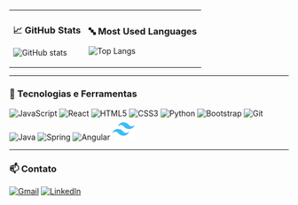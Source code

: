 
<table>
<tr>
<td>

### 📈 GitHub Stats

![GitHub stats](https://github-readme-stats.vercel.app/api?username=Vinicius-Souza-Rodrigues&show_icons=true&theme=tokyonight)

</td>
<td>

### 🔤 Most Used Languages

![Top Langs](https://github-readme-stats.vercel.app/api/top-langs/?username=Vinicius-Souza-Rodrigues&layout=compact&theme=tokyonight)

</td>
</tr>
</table>

---

### 🧰 Tecnologias e Ferramentas

<p>
  <img src="https://cdn.jsdelivr.net/gh/devicons/devicon/icons/javascript/javascript-original.svg" width="40" title="JavaScript" />
  <img src="https://cdn.jsdelivr.net/gh/devicons/devicon/icons/react/react-original.svg" width="40" title="React" />
  <img src="https://cdn.jsdelivr.net/gh/devicons/devicon/icons/html5/html5-original.svg" width="40" title="HTML5" />
  <img src="https://cdn.jsdelivr.net/gh/devicons/devicon/icons/css3/css3-original.svg" width="40" title="CSS3" />
  <img src="https://cdn.jsdelivr.net/gh/devicons/devicon/icons/python/python-original.svg" width="40" title="Python" />
  <img src="https://cdn.jsdelivr.net/gh/devicons/devicon/icons/bootstrap/bootstrap-original.svg" width="40" title="Bootstrap" />
  <img src="https://cdn.jsdelivr.net/gh/devicons/devicon/icons/git/git-original.svg" width="40" title="Git" />
  <img src="https://cdn.jsdelivr.net/gh/devicons/devicon/icons/java/java-original.svg" width="40" title="Java" />
  <img src="https://cdn.jsdelivr.net/gh/devicons/devicon/icons/spring/spring-original.svg" width="40" title="Spring" />
  <img src="https://cdn.jsdelivr.net/gh/devicons/devicon/icons/angularjs/angularjs-original.svg" width="40" title="Angular" />
  <img src="https://raw.githubusercontent.com/devicons/devicon/master/icons/tailwindcss/tailwindcss-original.svg" width="40" title="Tailwind CSS" />
</p>

---

### 📫 Contato

[![Gmail](https://img.shields.io/badge/Gmail-D14836?style=for-the-badge&logo=gmail&logoColor=white)](mailto:vinicanal604@gmail.com)
[![LinkedIn](https://img.shields.io/badge/LinkedIn-0077B5?style=for-the-badge&logo=linkedin&logoColor=white)](https://www.linkedin.com/in/vinicius-souza-6596162b6)
